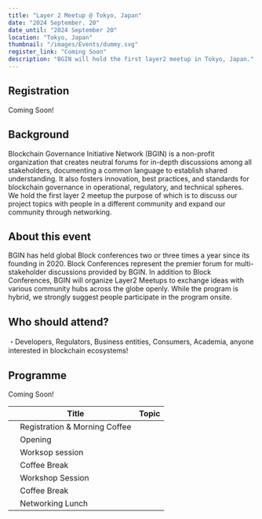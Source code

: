 ```yaml
---
title: "Layer 2 Meetup @ Tokyo, Japan"
date: "2024 September. 20"
date_until: "2024 September 20"
location: "Tokyo, Japan"
thumbnail: "/images/Events/dummy.svg"
register_link: "Coming Soon"
description: "BGIN will hold the first layer2 meetup in Tokyo, Japan."
---
```


## Registration

Coming Soon!

## Background

Blockchain Governance Initiative Network (BGIN) is a non-profit organization that creates neutral forums for in-depth discussions among all stakeholders, documenting a common language to establish shared understanding. It also fosters innovation, best practices, and standards for blockchain governance in operational, regulatory, and technical spheres.
We hold the first layer 2 meetup the purpose of which is to discuss our project topics with people in a different community and expand our community through networking. 

## About this event

​BGIN has held global Block conferences two or three times a year since its founding in 2020. Block Conferences represent the premier forum for multi-stakeholder discussions provided by BGIN. In addition to Block Conferences, BGIN will organize Layer2 Meetups to exchange ideas with various community hubs across the globe openly. While the program is hybrid, we strongly suggest people participate in the program onsite.

## ​Who should attend?

​・Developers, Regulators, Business entities, Consumers, Academia, anyone interested in blockchain ecosystems!

## Programme

Coming Soon! 

|                     | Title                         | Topic  |
| ------------------- | ----------------------------- | ------ |
|                     | Registration & Morning Coffee |        |
|                     | Opening                       |        |
|                     | Worksop session               |        |
|                     | Coffee Break                  |        |
|                     | Workshop Session              |        |
|                     | Coffee Break                  |        | 
|                     | Networking Lunch              |        |
